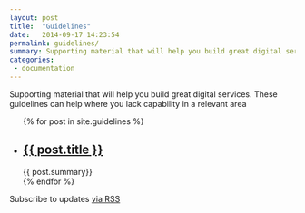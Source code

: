 ```yaml
---
layout: post
title:  "Guidelines"
date:   2014-09-17 14:23:54
permalink: guidelines/
summary: Supporting material that will help you build great digital services
categories:
 - documentation
---
```

<div class="home">
  <p>Supporting material that will help you build great digital services. These guidelines can help where you lack capability in a relevant area</p>
  <ul class="post-list">
    {% for post in site.guidelines %}
      <li>
        <h2>
          <a class="post-link" href="{{ post.url | prepend: site.baseurl }}">{{ post.title }}</a>
        </h2>
        <span>{{ post.summary}}</span>
      </li>
    {% endfor %}
  </ul>

  <p class="rss-subscribe">Subscribe to updates <a href="{{ "/feed.xml" | prepend: site.baseurl }}">via RSS</a></p>

</div>